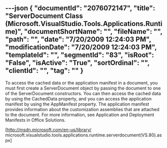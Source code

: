 ---json
{
  "documentId": "2076072147",
  "title": "ServerDocument Class (Microsoft.VisualStudio.Tools.Applications.Runtime)",
  "documentShortName": "",
  "fileName": "",
  "path": "",
  "date": "7/20/2009 12:24:03 PM",
  "modificationDate": "7/20/2009 12:24:03 PM",
  "templateId": "",
  "segmentId": "83",
  "isRoot": "False",
  "isActive": "True",
  "sortOrdinal": "",
  "clientId": "",
  "tag": ""
}
---

To access the cached data or the application manifest in a document, you must first create a ServerDocument object by passing the document to one of the ServerDocument constructors. You can then access the cached data by using the CachedData property, and you can access the application manifest by using the AppManifest property. The application manifest provides information about the customization assemblies that are attached to the document. For more information, see Application and Deployment Manifests in Office Solutions.

[http://msdn.microsoft.com/en-us/library/
    microsoft.visualstudio.tools.applications.runtime.serverdocument(VS.80).aspx]
